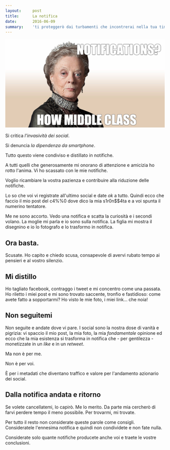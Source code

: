 ```yaml
---
layout:     post
title:      La notifica
date:       2016-06-09
summary:    'ti proteggerò dai turbamenti che incontrerai nella tua timeline'
---
```


[![Downton Abbey meme](/images/img-post/20160608_downton_abbey_1_meme.jpeg)](/images/img-post/20160608_downton_abbey_1_meme.jpeg)


Si critica *l'invasività dei social*.

Si denuncia *la dipendenza da smartphone*.

Tutto questo viene condiviso e distillato in notifiche.

A tutti quelli che generosamente mi onorano di attenzione e amicizia ho rotto l'anima. Vi ho scassato con le mie notifiche.

Voglio ricambiare la vostra pazienza e contribuire alla riduzione delle notifiche.

Lo so che voi vi registrate all'ultimo social e date *ok* a tutto. Quindi ecco che faccio il mio post del c4%%0 dove dico la mia s1r0n$$4ta e a voi spunta il numerino tentatore.

Me ne sono accorto. Vedo una notifica e scatta la curiosità e i secondi volano. La moglie mi parla e io sono sulla notifica. La figlia mi mostra il disegnino e io lo fotografo e lo trasformo in notifica.

## Ora basta.

Scusate. Ho capito e chiedo scusa, consapevole di avervi rubato tempo ai pensieri e al vostro silenzio.

## Mi distillo
Ho tagliato facebook, contraggo i tweet e mi concentro come una passata. Ho riletto i miei post e mi sono trovato saccente, tronfio e fastidioso: come avete fatto a sopportarmi? Ho visto le mie foto, i miei link... che noia!

## Non seguitemi
Non seguite e andate dove vi pare. I social sono la nostra dose di vanità e pigrizia: vi spaccio il mio post, la mia foto, la mia *fondamentale* opinione ed ecco che la mia esistenza si trasforma in notifica che - per gentilezza - monetizzate in un *like* e in un *retweet*.

Ma non è per me.

Non è per voi.

È per i metadati che diventano traffico e valore per l'andamento azionario dei social.

## Dalla notifica andata e ritorno
Se volete cancellatemi, lo capirò. Me lo merito. Da parte mia cercherò di farvi perdere tempo il meno possibile. Per trovarmi, mi trovate.

Per tutto il resto non considerate queste parole come consigli. Consideratele l'ennesima notifica e quindi non condividete e non fate nulla.

Considerate solo quante notifiche producete anche voi e traete le vostre conclusioni.
